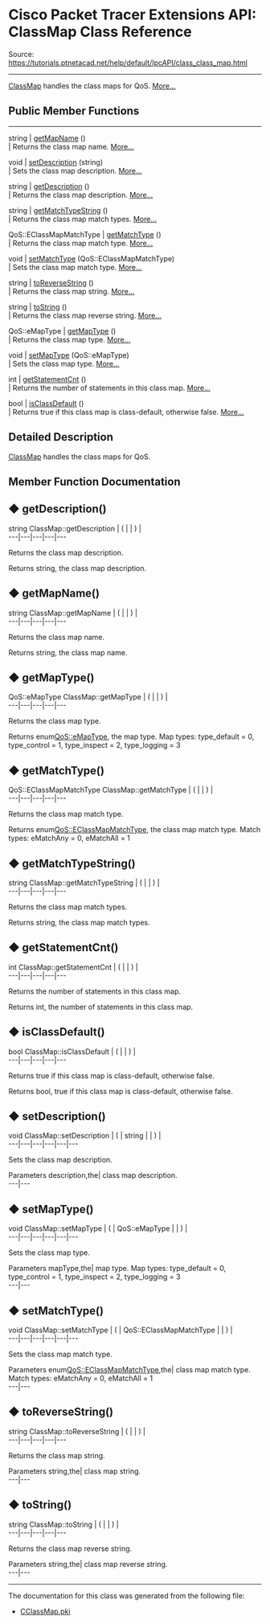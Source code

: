 # Cisco Packet Tracer Extensions API: ClassMap Class Reference

Source: https://tutorials.ptnetacad.net/help/default/IpcAPI/class_class_map.html

---

[ClassMap](class_class_map.html "ClassMap handles the class maps for QoS.") handles the class maps for QoS. [More...](class_class_map.html#details)

##  Public Member Functions  
  
---  
string | [getMapName](class_class_map.html#aaec16de9f5921709511b1c931fa02194) ()  
| Returns the class map name. [More...](class_class_map.html#aaec16de9f5921709511b1c931fa02194)  
  
void | [setDescription](class_class_map.html#ab32210703732278c3873ebf974f5e2c8) (string)  
| Sets the class map description. [More...](class_class_map.html#ab32210703732278c3873ebf974f5e2c8)  
  
string | [getDescription](class_class_map.html#a9671151edd219301856f75a0f3ee8552) ()  
| Returns the class map description. [More...](class_class_map.html#a9671151edd219301856f75a0f3ee8552)  
  
string | [getMatchTypeString](class_class_map.html#a6cf5479eac91b65fef8aa3281e81238e) ()  
| Returns the class map match types. [More...](class_class_map.html#a6cf5479eac91b65fef8aa3281e81238e)  
  
QoS::EClassMapMatchType | [getMatchType](class_class_map.html#ade7620d93282c85bedbcfa62c574cbf5) ()  
| Returns the class map match type. [More...](class_class_map.html#ade7620d93282c85bedbcfa62c574cbf5)  
  
void | [setMatchType](class_class_map.html#a33630c314bcd51bf8d4df5e5b0dbeabb) (QoS::EClassMapMatchType)  
| Sets the class map match type. [More...](class_class_map.html#a33630c314bcd51bf8d4df5e5b0dbeabb)  
  
string | [toReverseString](class_class_map.html#ad6ab52f12741a2b0b4319a044487718b) ()  
| Returns the class map string. [More...](class_class_map.html#ad6ab52f12741a2b0b4319a044487718b)  
  
string | [toString](class_class_map.html#a1a4d1c6ff8f483571e19df15a6c5c597) ()  
| Returns the class map reverse string. [More...](class_class_map.html#a1a4d1c6ff8f483571e19df15a6c5c597)  
  
QoS::eMapType | [getMapType](class_class_map.html#abbe5e920f83e71df3fb3eab613bedf7b) ()  
| Returns the class map type. [More...](class_class_map.html#abbe5e920f83e71df3fb3eab613bedf7b)  
  
void | [setMapType](class_class_map.html#a9c5832c5c54a03e2c1cc2414bc2cced1) (QoS::eMapType)  
| Sets the class map type. [More...](class_class_map.html#a9c5832c5c54a03e2c1cc2414bc2cced1)  
  
int | [getStatementCnt](class_class_map.html#a1a694b140a4282cb18c926308995ba04) ()  
| Returns the number of statements in this class map. [More...](class_class_map.html#a1a694b140a4282cb18c926308995ba04)  
  
bool | [isClassDefault](class_class_map.html#ae1d0a6fa4f909788ccdf45fb6850a762) ()  
| Returns true if this class map is class-default, otherwise false. [More...](class_class_map.html#ae1d0a6fa4f909788ccdf45fb6850a762)  
  
  
## Detailed Description

[ClassMap](class_class_map.html "ClassMap handles the class maps for QoS.") handles the class maps for QoS. 

## Member Function Documentation

## ◆ getDescription()

string ClassMap::getDescription  | ( | | ) |   
---|---|---|---|---  
  
Returns the class map description. 

Returns
    string, the class map description. 

## ◆ getMapName()

string ClassMap::getMapName  | ( | | ) |   
---|---|---|---|---  
  
Returns the class map name. 

Returns
    string, the class map name. 

## ◆ getMapType()

QoS::eMapType ClassMap::getMapType  | ( | | ) |   
---|---|---|---|---  
  
Returns the class map type. 

Returns
    enum<QoS::eMapType>, the map type. Map types: type_default = 0, type_control = 1, type_inspect = 2, type_logging = 3 

## ◆ getMatchType()

QoS::EClassMapMatchType ClassMap::getMatchType  | ( | | ) |   
---|---|---|---|---  
  
Returns the class map match type. 

Returns
    enum<QoS::EClassMapMatchType>, the class map match type. Match types: eMatchAny = 0, eMatchAll = 1 

## ◆ getMatchTypeString()

string ClassMap::getMatchTypeString  | ( | | ) |   
---|---|---|---|---  
  
Returns the class map match types. 

Returns
    string, the class map match types. 

## ◆ getStatementCnt()

int ClassMap::getStatementCnt  | ( | | ) |   
---|---|---|---|---  
  
Returns the number of statements in this class map. 

Returns
    int, the number of statements in this class map. 

## ◆ isClassDefault()

bool ClassMap::isClassDefault  | ( | | ) |   
---|---|---|---|---  
  
Returns true if this class map is class-default, otherwise false. 

Returns
    bool, true if this class map is class-default, otherwise false. 

## ◆ setDescription()

void ClassMap::setDescription  | ( | string  | | ) |   
---|---|---|---|---|---  
  
Sets the class map description. 

Parameters
     description,the| class map description.   
---|---  
  
## ◆ setMapType()

void ClassMap::setMapType  | ( | QoS::eMapType  | | ) |   
---|---|---|---|---|---  
  
Sets the class map type. 

Parameters
     mapType,the| map type. Map types: type_default = 0, type_control = 1, type_inspect = 2, type_logging = 3   
---|---  
  
## ◆ setMatchType()

void ClassMap::setMatchType  | ( | QoS::EClassMapMatchType  | | ) |   
---|---|---|---|---|---  
  
Sets the class map match type. 

Parameters
     enum<QoS::EClassMapMatchType>,the| class map match type. Match types: eMatchAny = 0, eMatchAll = 1   
---|---  
  
## ◆ toReverseString()

string ClassMap::toReverseString  | ( | | ) |   
---|---|---|---|---  
  
Returns the class map string. 

Parameters
     string,the| class map string.   
---|---  
  
## ◆ toString()

string ClassMap::toString  | ( | | ) |   
---|---|---|---|---  
  
Returns the class map reverse string. 

Parameters
     string,the| class map reverse string.   
---|---  
  
* * *

The documentation for this class was generated from the following file:

  * [CClassMap.pki](_c_class_map_8pki.html)


